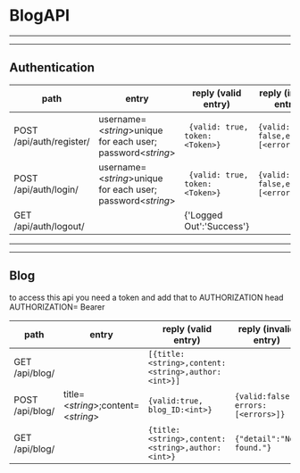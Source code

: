 # BlogAPI
***
***
## Authentication
|path | entry | reply (valid entry) | reply (invalid entry)|
|-----|-------|----------------------|-----------------------|
|POST /api/auth/register/   | username=<*string*>unique for each user; password<*string*> | ``` {valid: true, token: <Token>}``` | ```{valid: false,errors: [<errors>]}```|
|POST /api/auth/login/| username=<*string*>unique for each user; password<*string*> | ``` {valid: true, token: <Token>}``` | ```{valid: false,errors: [<errors>]}```| 
|GET  /api/auth/logout/|                  | {'Logged Out':'Success'}|

***
***

## Blog
to access this api you need a token and add that to AUTHORIZATION head
AUTHORIZATION=  Bearer <Token>

|path | entry | reply (valid entry) | reply (invalid entry)|
|-----|-------|----------------------|-----------------------|
|GET /api/blog/|    |  ```[{title:<string>,content:<string>,author:<int>}]```| |
|POST /api/blog/| title=<*string*>;content=<*string*>| ```{valid:true, blog_ID:<int>}```| ```{valid:false, errors:[<errors>]}```
|GET /api/blog/<id> |   | ```{title:<string>,content:<string>,author:<int>}```| ```{"detail":"Not found."}```
